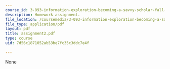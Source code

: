 ```yaml
---
course_id: 3-093-information-exploration-becoming-a-savvy-scholar-fall-2006
description: Homework assignment.
file_location: /coursemedia/3-093-information-exploration-becoming-a-savvy-scholar-fall-2006/7d56c1871052ab53be7fc35c3ddc7e4f_assignment2.pdf
file_type: application/pdf
layout: pdf
title: assignment2.pdf
type: course
uid: 7d56c1871052ab53be7fc35c3ddc7e4f

---
```

None